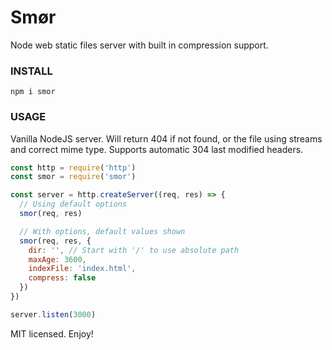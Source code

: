 # Smør

Node web static files server with built in compression support.

### INSTALL

```npm i smor```

### USAGE

Vanilla NodeJS server. Will return 404 if not found, or the file using streams and correct mime type. Supports automatic 304 last modified headers.

```js
const http = require('http')
const smor = require('smor')

const server = http.createServer((req, res) => {
  // Using default options
  smor(req, res)

  // With options, default values shown
  smor(req, res, {
    dir: '', // Start with '/' to use absolute path
    maxAge: 3600,
    indexFile: 'index.html',
    compress: false
  })
})

server.listen(3000)
```
MIT licensed. Enjoy!
